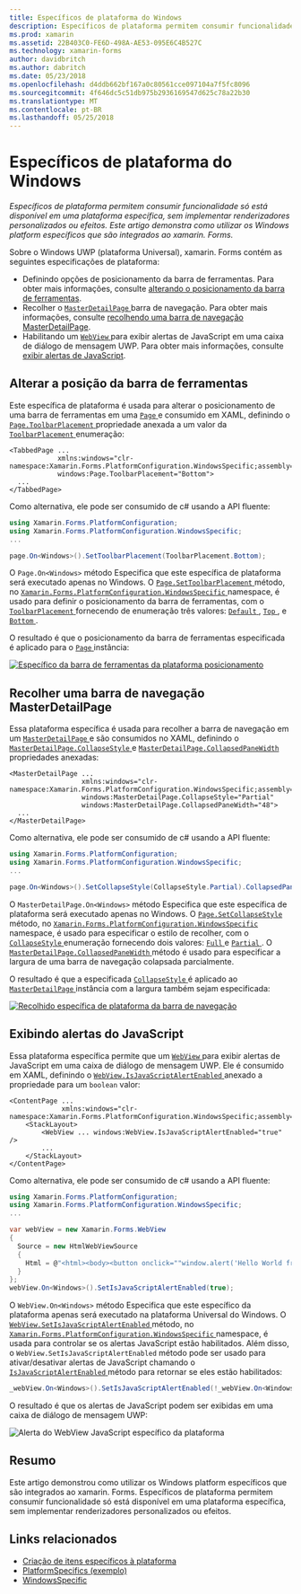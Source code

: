 ```yaml
---
title: Específicos de plataforma do Windows
description: Específicos de plataforma permitem consumir funcionalidade só está disponível em uma plataforma específica, sem implementar renderizadores personalizados ou efeitos. Este artigo demonstra como utilizar os Windows platform específicos que são integrados ao xamarin. Forms.
ms.prod: xamarin
ms.assetid: 22B403C0-FE6D-498A-AE53-095E6C4B527C
ms.technology: xamarin-forms
author: davidbritch
ms.author: dabritch
ms.date: 05/23/2018
ms.openlocfilehash: d4ddb662bf167a0c80561cce097104a7f5fc8096
ms.sourcegitcommit: 4f646dc5c51db975b2936169547d625c78a22b30
ms.translationtype: MT
ms.contentlocale: pt-BR
ms.lasthandoff: 05/25/2018
---
```

# <a name="windows-platform-specifics"></a>Específicos de plataforma do Windows

_Específicos de plataforma permitem consumir funcionalidade só está disponível em uma plataforma específica, sem implementar renderizadores personalizados ou efeitos. Este artigo demonstra como utilizar os Windows platform específicos que são integrados ao xamarin. Forms._

Sobre o Windows UWP (plataforma Universal), xamarin. Forms contém as seguintes especificações de plataforma:

- Definindo opções de posicionamento da barra de ferramentas. Para obter mais informações, consulte [alterando o posicionamento da barra de ferramentas](#toolbar_placement).
- Recolher o [ `MasterDetailPage` ](https://developer.xamarin.com/api/type/Xamarin.Forms.MasterDetailPage/) barra de navegação. Para obter mais informações, consulte [recolhendo uma barra de navegação MasterDetailPage](#collapsable_navigation_bar).
- Habilitando um [ `WebView` ](xref:Xamarin.Forms.WebView) para exibir alertas de JavaScript em uma caixa de diálogo de mensagem UWP. Para obter mais informações, consulte [exibir alertas de JavaScript](#webview-javascript-alert).

<a name="toolbar_placement" />

## <a name="changing-the-toolbar-placement"></a>Alterar a posição da barra de ferramentas

Este específica de plataforma é usada para alterar o posicionamento de uma barra de ferramentas em uma [ `Page` ](https://developer.xamarin.com/api/type/Xamarin.Forms.Page/)e consumido em XAML, definindo o [ `Page.ToolbarPlacement` ](https://developer.xamarin.com/api/field/Xamarin.Forms.PlatformConfiguration.WindowsSpecific.Page.ToolbarPlacementProperty/) propriedade anexada a um valor da [ `ToolbarPlacement` ](https://developer.xamarin.com/api/type/Xamarin.Forms.PlatformConfiguration.WindowsSpecific.ToolbarPlacement/) enumeração:

```xaml
<TabbedPage ...
            xmlns:windows="clr-namespace:Xamarin.Forms.PlatformConfiguration.WindowsSpecific;assembly=Xamarin.Forms.Core"
            windows:Page.ToolbarPlacement="Bottom">
  ...
</TabbedPage>
```

Como alternativa, ele pode ser consumido de c# usando a API fluente:

```csharp
using Xamarin.Forms.PlatformConfiguration;
using Xamarin.Forms.PlatformConfiguration.WindowsSpecific;
...

page.On<Windows>().SetToolbarPlacement(ToolbarPlacement.Bottom);
```

O `Page.On<Windows>` método Especifica que este específica de plataforma será executado apenas no Windows. O [ `Page.SetToolbarPlacement` ](https://developer.xamarin.com/api/member/Xamarin.Forms.PlatformConfiguration.WindowsSpecific.Page.SetToolbarPlacement/p/Xamarin.Forms.IPlatformElementConfiguration{Xamarin.Forms.PlatformConfiguration.Windows,Xamarin.Forms.Page}/Xamarin.Forms.PlatformConfiguration.WindowsSpecific.ToolbarPlacement/) método, no [ `Xamarin.Forms.PlatformConfiguration.WindowsSpecific` ](https://developer.xamarin.com/api/namespace/Xamarin.Forms.PlatformConfiguration.WindowsSpecific/) namespace, é usado para definir o posicionamento da barra de ferramentas, com o [ `ToolbarPlacement` ](https://developer.xamarin.com/api/type/Xamarin.Forms.PlatformConfiguration.WindowsSpecific.ToolbarPlacement/) fornecendo de enumeração três valores: [ `Default` ](https://developer.xamarin.com/api/field/Xamarin.Forms.PlatformConfiguration.WindowsSpecific.ToolbarPlacement.Default/), [ `Top` ](https://developer.xamarin.com/api/field/Xamarin.Forms.PlatformConfiguration.WindowsSpecific.ToolbarPlacement.Top/), e [ `Bottom` ](https://developer.xamarin.com/api/field/Xamarin.Forms.PlatformConfiguration.WindowsSpecific.ToolbarPlacement.Bottom/).

O resultado é que o posicionamento da barra de ferramentas especificada é aplicado para o [ `Page` ](https://developer.xamarin.com/api/type/Xamarin.Forms.Page/) instância:

[![](windows-images/toolbar-placement.png "Específico da barra de ferramentas da plataforma posicionamento")](windows-images/toolbar-placement-large.png#lightbox "específica de plataforma do posicionamento da barra de ferramentas")

<a name="collapsable_navigation_bar" />

## <a name="collapsing-a-masterdetailpage-navigation-bar"></a>Recolher uma barra de navegação MasterDetailPage

Essa plataforma específica é usada para recolher a barra de navegação em um [ `MasterDetailPage` ](https://developer.xamarin.com/api/type/Xamarin.Forms.MasterDetailPage/)e são consumidos no XAML, definindo o [ `MasterDetailPage.CollapseStyle` ](https://developer.xamarin.com/api/field/Xamarin.Forms.PlatformConfiguration.WindowsSpecific.MasterDetailPage.CollapseStyleProperty/) e [ `MasterDetailPage.CollapsedPaneWidth` ](https://developer.xamarin.com/api/field/Xamarin.Forms.PlatformConfiguration.WindowsSpecific.MasterDetailPage.CollapsedPaneWidthProperty/)propriedades anexadas:

```xaml
<MasterDetailPage ...
                  xmlns:windows="clr-namespace:Xamarin.Forms.PlatformConfiguration.WindowsSpecific;assembly=Xamarin.Forms.Core"
                  windows:MasterDetailPage.CollapseStyle="Partial"
                  windows:MasterDetailPage.CollapsedPaneWidth="48">
  ...
</MasterDetailPage>

```

Como alternativa, ele pode ser consumido de c# usando a API fluente:

```csharp
using Xamarin.Forms.PlatformConfiguration;
using Xamarin.Forms.PlatformConfiguration.WindowsSpecific;
...

page.On<Windows>().SetCollapseStyle(CollapseStyle.Partial).CollapsedPaneWidth(148);
```

O `MasterDetailPage.On<Windows>` método Especifica que este específica de plataforma será executado apenas no Windows. O [ `Page.SetCollapseStyle` ](https://developer.xamarin.com/api/member/Xamarin.Forms.PlatformConfiguration.WindowsSpecific.MasterDetailPage.SetCollapseStyle/p/Xamarin.Forms.IPlatformElementConfiguration{Xamarin.Forms.PlatformConfiguration.Windows,Xamarin.Forms.MasterDetailPage}/Xamarin.Forms.PlatformConfiguration.WindowsSpecific.CollapseStyle/) método, no [ `Xamarin.Forms.PlatformConfiguration.WindowsSpecific` ](https://developer.xamarin.com/api/namespace/Xamarin.Forms.PlatformConfiguration.WindowsSpecific/) namespace, é usado para especificar o estilo de recolher, com o [ `CollapseStyle` ](https://developer.xamarin.com/api/type/Xamarin.Forms.PlatformConfiguration.WindowsSpecific.CollapseStyle/) enumeração fornecendo dois valores: [ `Full` ](https://developer.xamarin.com/api/field/Xamarin.Forms.PlatformConfiguration.WindowsSpecific.CollapseStyle.Full/) e [ `Partial` ](https://developer.xamarin.com/api/field/Xamarin.Forms.PlatformConfiguration.WindowsSpecific.CollapseStyle.Partial/). O [ `MasterDetailPage.CollapsedPaneWidth` ](https://developer.xamarin.com/api/member/Xamarin.Forms.PlatformConfiguration.WindowsSpecific.MasterDetailPage.CollapsedPaneWidth/p/Xamarin.Forms.IPlatformElementConfiguration{Xamarin.Forms.PlatformConfiguration.Windows,Xamarin.Forms.MasterDetailPage}/System.Double/) método é usado para especificar a largura de uma barra de navegação colapsada parcialmente.

O resultado é que a especificada [ `CollapseStyle` ](https://developer.xamarin.com/api/type/Xamarin.Forms.PlatformConfiguration.WindowsSpecific.CollapseStyle/) é aplicado ao [ `MasterDetailPage` ](https://developer.xamarin.com/api/type/Xamarin.Forms.MasterDetailPage/) instância com a largura também sejam especificada:

[![](windows-images/collapsed-navigation-bar.png "Recolhido específica de plataforma da barra de navegação")](windows-images/collapsed-navigation-bar-large.png#lightbox "recolhido específica de plataforma da barra de navegação")

<a name="webview-javascript-alert" />

## <a name="displaying-javascript-alerts"></a>Exibindo alertas do JavaScript

Essa plataforma específica permite que um [ `WebView` ](xref:Xamarin.Forms.WebView) para exibir alertas de JavaScript em uma caixa de diálogo de mensagem UWP. Ele é consumido em XAML, definindo o [ `WebView.IsJavaScriptAlertEnabled` ](xref:Xamarin.Forms.PlatformConfiguration.WindowsSpecific.WebView.IsJavaScriptAlertEnabledProperty) anexado a propriedade para um `boolean` valor:

```xaml
<ContentPage ...
             xmlns:windows="clr-namespace:Xamarin.Forms.PlatformConfiguration.WindowsSpecific;assembly=Xamarin.Forms.Core">
    <StackLayout>
        <WebView ... windows:WebView.IsJavaScriptAlertEnabled="true" />
        ...
    </StackLayout>
</ContentPage>
```

Como alternativa, ele pode ser consumido de c# usando a API fluente:

```csharp
using Xamarin.Forms.PlatformConfiguration;
using Xamarin.Forms.PlatformConfiguration.WindowsSpecific;
...

var webView = new Xamarin.Forms.WebView
{
  Source = new HtmlWebViewSource
  {
    Html = @"<html><body><button onclick=""window.alert('Hello World from JavaScript');"">Click Me</button></body></html>"
  }
};
webView.On<Windows>().SetIsJavaScriptAlertEnabled(true);
```

O `WebView.On<Windows>` método Especifica que este específico da plataforma apenas será executado na plataforma Universal do Windows. O [ `WebView.SetIsJavaScriptAlertEnabled` ](xref:Xamarin.Forms.PlatformConfiguration.WindowsSpecific.WebView.SetIsJavaScriptAlertEnabled(Xamarin.Forms.IPlatformElementConfiguration{Xamarin.Forms.PlatformConfiguration.Windows,Xamarin.Forms.WebView},System.Boolean)) método, no [ `Xamarin.Forms.PlatformConfiguration.WindowsSpecific` ](xref:Xamarin.Forms.PlatformConfiguration.WindowsSpecific) namespace, é usada para controlar se os alertas JavaScript estão habilitados. Além disso, o `WebView.SetIsJavaScriptAlertEnabled` método pode ser usado para ativar/desativar alertas de JavaScript chamando o [ `IsJavaScriptAlertEnabled` ](xref:Xamarin.Forms.PlatformConfiguration.WindowsSpecific.WebView.IsJavaScriptAlertEnabled*) método para retornar se eles estão habilitados:

```csharp
_webView.On<Windows>().SetIsJavaScriptAlertEnabled(!_webView.On<Windows>().IsJavaScriptAlertEnabled());
```

O resultado é que os alertas de JavaScript podem ser exibidas em uma caixa de diálogo de mensagem UWP:

![Alerta do WebView JavaScript específico da plataforma](windows-images/webview-javascript-alert.png "WebView JavaScript alerta específico de plataforma")

## <a name="summary"></a>Resumo

Este artigo demonstrou como utilizar os Windows platform específicos que são integrados ao xamarin. Forms. Específicos de plataforma permitem consumir funcionalidade só está disponível em uma plataforma específica, sem implementar renderizadores personalizados ou efeitos.

## <a name="related-links"></a>Links relacionados

- [Criação de itens específicos à plataforma](~/xamarin-forms/platform/platform-specifics/creating.md)
- [PlatformSpecifics (exemplo)](https://developer.xamarin.com/samples/xamarin-forms/userinterface/platformspecifics/)
- [WindowsSpecific](https://developer.xamarin.com/api/namespace/Xamarin.Forms.PlatformConfiguration.WindowsSpecific/)
